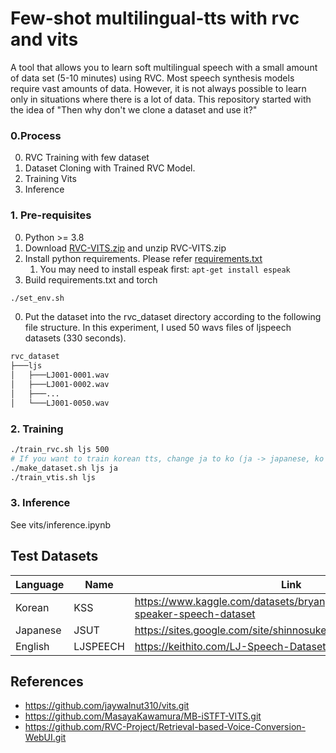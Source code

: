 # Few-shot multilingual-tts with rvc and vits
A tool that allows you to learn soft multilingual speech with a small amount of data set (5-10 minutes) using RVC.
Most speech synthesis models require vast amounts of data.
However, it is not always possible to learn only in situations where there is a lot of data.
This repository started with the idea of "Then why don't we clone a dataset and use it?"

### 0.Process
0. RVC Training with few dataset
0. Dataset Cloning with Trained RVC Model.
0. Training Vits
0. Inference

### 1. Pre-requisites
0. Python >= 3.8
0. Download [RVC-VITS.zip](https://drive.google.com/file/d/1whQ3U0UcPXOTOYpibchH-MYcty-8D5Az/view?usp=sharing) and unzip RVC-VITS.zip
0. Install python requirements. Please refer [requirements.txt](requirements.txt)
    1. You may need to install espeak first: `apt-get install espeak`
0. Build requirements.txt and torch
```sh
./set_env.sh
```
0. Put the dataset into the rvc_dataset directory according to the following file structure. In this experiment, I used 50 wavs files of ljspeech datasets (330 seconds).
```sh
rvc_dataset
├───ljs
│   ├───LJ001-0001.wav
│   ├───LJ001-0002.wav
│   ├───...
│   └───LJ001-0050.wav
```


### 2. Training
```sh
./train_rvc.sh ljs 500
# If you want to train korean tts, change ja to ko (ja -> japanese, ko -> korean, en -> english)
./make_dataset.sh ljs ja
./train_vtis.sh ljs 
```


### 3. Inference
See vits/inference.ipynb


## Test Datasets
| Language | Name | Link |
| --- | --- | --- |
| Korean | KSS | https://www.kaggle.com/datasets/bryanpark/korean-single-speaker-speech-dataset | - |
| Japanese | JSUT | https://sites.google.com/site/shinnosuketakamichi/publication/jsut | - |
| English | LJSPEECH | https://keithito.com/LJ-Speech-Dataset/ | - |


## References
- https://github.com/jaywalnut310/vits.git
- https://github.com/MasayaKawamura/MB-iSTFT-VITS.git
- https://github.com/RVC-Project/Retrieval-based-Voice-Conversion-WebUI.git

